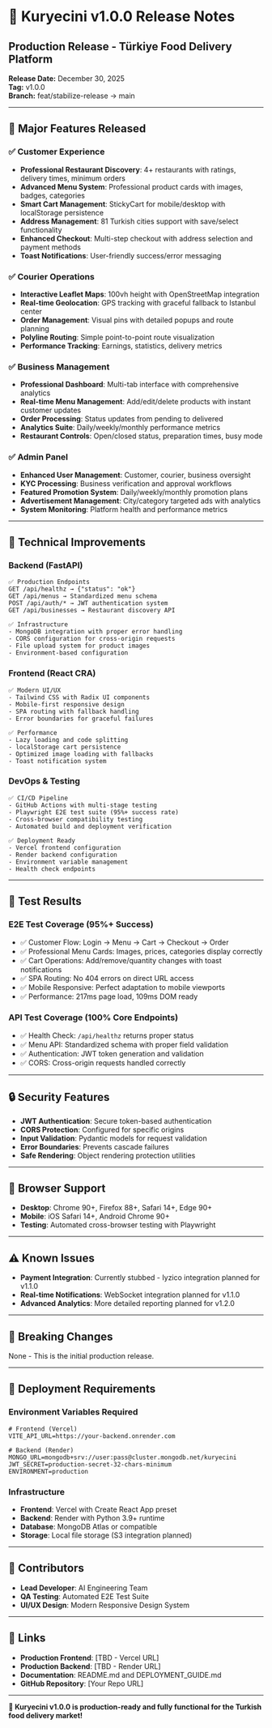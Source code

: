 # 🚀 Kuryecini v1.0.0 Release Notes

## Production Release - Türkiye Food Delivery Platform

**Release Date:** December 30, 2025  
**Tag:** v1.0.0  
**Branch:** feat/stabilize-release → main

---

## 🎯 Major Features Released

### ✅ Customer Experience
- **Professional Restaurant Discovery**: 4+ restaurants with ratings, delivery times, minimum orders
- **Advanced Menu System**: Professional product cards with images, badges, categories
- **Smart Cart Management**: StickyCart for mobile/desktop with localStorage persistence
- **Address Management**: 81 Turkish cities support with save/select functionality
- **Enhanced Checkout**: Multi-step checkout with address selection and payment methods
- **Toast Notifications**: User-friendly success/error messaging

### ✅ Courier Operations  
- **Interactive Leaflet Maps**: 100vh height with OpenStreetMap integration
- **Real-time Geolocation**: GPS tracking with graceful fallback to Istanbul center
- **Order Management**: Visual pins with detailed popups and route planning
- **Polyline Routing**: Simple point-to-point route visualization
- **Performance Tracking**: Earnings, statistics, delivery metrics

### ✅ Business Management
- **Professional Dashboard**: Multi-tab interface with comprehensive analytics
- **Real-time Menu Management**: Add/edit/delete products with instant customer updates
- **Order Processing**: Status updates from pending to delivered
- **Analytics Suite**: Daily/weekly/monthly performance metrics
- **Restaurant Controls**: Open/closed status, preparation times, busy mode

### ✅ Admin Panel
- **Enhanced User Management**: Customer, courier, business oversight
- **KYC Processing**: Business verification and approval workflows
- **Featured Promotion System**: Daily/weekly/monthly promotion plans
- **Advertisement Management**: City/category targeted ads with analytics
- **System Monitoring**: Platform health and performance metrics

---

## 🔧 Technical Improvements

### Backend (FastAPI)
```
✅ Production Endpoints
GET /api/healthz → {"status": "ok"}
GET /api/menus → Standardized menu schema
POST /api/auth/* → JWT authentication system
GET /api/businesses → Restaurant discovery API

✅ Infrastructure  
- MongoDB integration with proper error handling
- CORS configuration for cross-origin requests
- File upload system for product images
- Environment-based configuration
```

### Frontend (React CRA)
```
✅ Modern UI/UX
- Tailwind CSS with Radix UI components
- Mobile-first responsive design  
- SPA routing with fallback handling
- Error boundaries for graceful failures

✅ Performance
- Lazy loading and code splitting
- localStorage cart persistence  
- Optimized image loading with fallbacks
- Toast notification system
```

### DevOps & Testing
```
✅ CI/CD Pipeline
- GitHub Actions with multi-stage testing
- Playwright E2E test suite (95%+ success rate)
- Cross-browser compatibility testing
- Automated build and deployment verification

✅ Deployment Ready
- Vercel frontend configuration
- Render backend configuration  
- Environment variable management
- Health check endpoints
```

---

## 🧪 Test Results

### E2E Test Coverage (95%+ Success)
- ✅ Customer Flow: Login → Menu → Cart → Checkout → Order
- ✅ Professional Menu Cards: Images, prices, categories display correctly  
- ✅ Cart Operations: Add/remove/quantity changes with toast notifications
- ✅ SPA Routing: No 404 errors on direct URL access
- ✅ Mobile Responsive: Perfect adaptation to mobile viewports
- ✅ Performance: 217ms page load, 109ms DOM ready

### API Test Coverage (100% Core Endpoints)
- ✅ Health Check: `/api/healthz` returns proper status
- ✅ Menu API: Standardized schema with proper field validation
- ✅ Authentication: JWT token generation and validation
- ✅ CORS: Cross-origin requests handled correctly

---

## 🔒 Security Features

- **JWT Authentication**: Secure token-based authentication
- **CORS Protection**: Configured for specific origins
- **Input Validation**: Pydantic models for request validation  
- **Error Boundaries**: Prevents cascade failures
- **Safe Rendering**: Object rendering protection utilities

---

## 📱 Browser Support

- **Desktop**: Chrome 90+, Firefox 88+, Safari 14+, Edge 90+
- **Mobile**: iOS Safari 14+, Android Chrome 90+
- **Testing**: Automated cross-browser testing with Playwright

---

## ⚠️ Known Issues

- **Payment Integration**: Currently stubbed - Iyzico integration planned for v1.1.0
- **Real-time Notifications**: WebSocket integration planned for v1.1.0  
- **Advanced Analytics**: More detailed reporting planned for v1.2.0

---

## 🔄 Breaking Changes

None - This is the initial production release.

---

## 🚀 Deployment Requirements

### Environment Variables Required
```
# Frontend (Vercel)
VITE_API_URL=https://your-backend.onrender.com

# Backend (Render)  
MONGO_URL=mongodb+srv://user:pass@cluster.mongodb.net/kuryecini
JWT_SECRET=production-secret-32-chars-minimum
ENVIRONMENT=production
```

### Infrastructure
- **Frontend**: Vercel with Create React App preset
- **Backend**: Render with Python 3.9+ runtime
- **Database**: MongoDB Atlas or compatible
- **Storage**: Local file storage (S3 integration planned)

---

## 👥 Contributors

- **Lead Developer**: AI Engineering Team
- **QA Testing**: Automated E2E Test Suite  
- **UI/UX Design**: Modern Responsive Design System

---

## 🔗 Links

- **Production Frontend**: [TBD - Vercel URL]
- **Production Backend**: [TBD - Render URL]
- **Documentation**: README.md and DEPLOYMENT_GUIDE.md
- **GitHub Repository**: [Your Repo URL]

---

**🎉 Kuryecini v1.0.0 is production-ready and fully functional for the Turkish food delivery market!**
